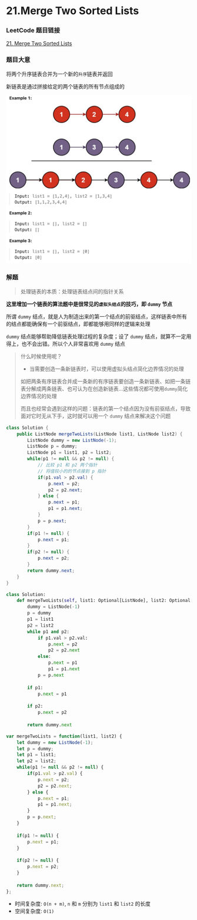 # 21.Merge Two Sorted Lists

### LeetCode 题目链接

[21. Merge Two Sorted Lists](https://leetcode.com/problems/merge-two-sorted-lists/)

### 题目大意

将两个升序链表合并为一个新的`升序`链表并返回

新链表是通过拼接给定的两个链表的所有节点组成的

![alt text](example4.png)

### 解题

> 处理链表的本质：处理链表结点间的指针关系

**这里增加一个链表的算法题中是很常见的`虚拟头结点`的技巧，即 `dummy` 节点**

所谓 `dummy` 结点，就是人为制造出来的第一个结点的前驱结点，这样链表中所有的结点都能确保有一个前驱结点，即都能够用同样的逻辑来处理

`dummy` 结点能够帮助降低链表处理过程的复杂度；设了 `dummy` 结点，就算不一定用得上，也不会出错。所以个人非常喜欢用 `dummy` 结点

> 什么时候使用呢？
> 
> - 当需要创造一条新链表时，可以使用虚拟头结点简化边界情况的处理
> 
> 如把两条有序链表合并成一条新的有序链表要创造一条新链表、如把一条链表分解成两条链表、也可认为在创造新链表...这些情况都可使用`dummy`简化边界情况的处理
> 
> 而且也经常会遇到这样的问题：链表的第一个结点因为没有前驱结点，导致面对它时无从下手，这时就可以用一个 `dummy` 结点来解决这个问题

```java
class Solution {
    public ListNode mergeTwoLists(ListNode list1, ListNode list2) {
        ListNode dummy = new ListNode(-1);
        ListNode p = dummy;
        ListNode p1 = list1, p2 = list2;
        while(p1 != null && p2 != null) {
            // 比较 p1 和 p2 两个指针
            // 将值较小的的节点接到 p 指针
            if(p1.val > p2.val) {
                p.next = p2;
                p2 = p2.next;
            } else {
                p.next = p1;
                p1 = p1.next;
            }
            p = p.next;
        }
        if(p1 != null) {
            p.next = p1;
        }
        if(p2 != null) {
            p.next = p2;
        }
        return dummy.next;
    }
}
```
```python
class Solution:
    def mergeTwoLists(self, list1: Optional[ListNode], list2: Optional[ListNode]) -> Optional[ListNode]:
        dummy = ListNode(-1)
        p = dummy
        p1 = list1
        p2 = list2
        while p1 and p2:
            if p1.val > p2.val:
                p.next = p2
                p2 = p2.next
            else:
                p.next = p1
                p1 = p1.next
            p = p.next
            
        if p1:
            p.next = p1
        
        if p2:
            p.next = p2

        return dummy.next
```
```js
var mergeTwoLists = function(list1, list2) {
    let dummy = new ListNode(-1);
    let p = dummy;
    let p1 = list1;
    let p2 = list2;
    while(p1 != null && p2 != null) {
        if(p1.val > p2.val) {
            p.next = p2;
            p2 = p2.next;
        } else {
            p.next = p1;
            p1 = p1.next;
        }
        p = p.next;
    }

    if(p1 != null) {
        p.next = p1;
    }

    if(p2 != null) {
        p.next = p2;
    }

    return dummy.next;
};
```
- 时间复杂度: `O(n + m)`, `n` 和 `m` 分别为 `list1` 和 `list2` 的长度
- 空间复杂度: `O(1)`